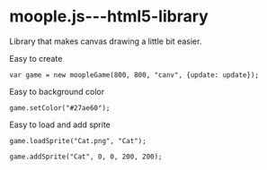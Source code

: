# moople.js---html5-library
Library that makes canvas drawing a little bit easier.

Easy to create <canvas>
```
var game = new moopleGame(800, 800, "canv", {update: update});
```

Easy to background color
```
game.setColor("#27ae60");
```

Easy to load and add sprite
```
game.loadSprite("Cat.png", "Cat");

game.addSprite("Cat", 0, 0, 200, 200);
```

